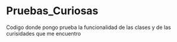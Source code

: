 # Pruebas_Curiosas
 Codigo donde pongo prueba la funcionalidad de las clases y de las curisidades que me encuentro
